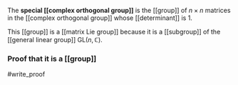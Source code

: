 The **special [[complex orthogonal group]]** is the [[group]] of $n\times n$ matrices in the [[complex orthogonal group]] whose [[determinant]] is $1$. 

This [[group]] is a [[matrix Lie group]] because it is a [[subgroup]] of the [[general linear group]] $\text{GL}(n,\mathbb C)$.

### Proof that it is a [[group]]
#write_proof 